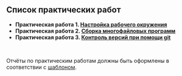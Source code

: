 ## Список практических работ

- **Практическая работа 1. [Настройка рабочего окружения](./practice_01.md)**
- **Практическая работа 2. [Сборка многофайловых программ](./practice_02.md)**
- **Практическая работа 3. [Контроль версий при помощи git](./practice_03.md)**

<br>

Отчёты по практическим работам должны быть оформлены в соответствии с [шаблоном](./report_template.docx).